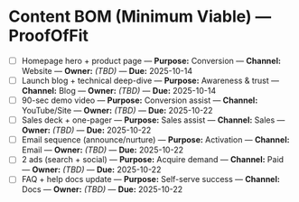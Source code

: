 # Content BOM (Minimum Viable) — ProofOfFit

- [ ] Homepage hero + product page — **Purpose:** Conversion — **Channel:** Website — **Owner:** _(TBD)_ — **Due:** 2025-10-14
- [ ] Launch blog + technical deep-dive — **Purpose:** Awareness & trust — **Channel:** Blog — **Owner:** _(TBD)_ — **Due:** 2025-10-14
- [ ] 90-sec demo video — **Purpose:** Conversion assist — **Channel:** YouTube/Site — **Owner:** _(TBD)_ — **Due:** 2025-10-22
- [ ] Sales deck + one-pager — **Purpose:** Sales assist — **Channel:** Sales — **Owner:** _(TBD)_ — **Due:** 2025-10-22
- [ ] Email sequence (announce/nurture) — **Purpose:** Activation — **Channel:** Email — **Owner:** _(TBD)_ — **Due:** 2025-10-22
- [ ] 2 ads (search + social) — **Purpose:** Acquire demand — **Channel:** Paid — **Owner:** _(TBD)_ — **Due:** 2025-10-22
- [ ] FAQ + help docs update — **Purpose:** Self-serve success — **Channel:** Docs — **Owner:** _(TBD)_ — **Due:** 2025-10-22
